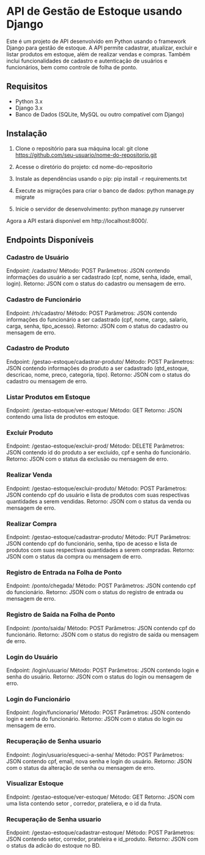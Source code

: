 # API de Gestão de Estoque usando Django
Este é um projeto de API desenvolvido em Python usando o framework Django para gestão de estoque. A API permite cadastrar, atualizar, excluir e listar produtos em estoque, além de realizar vendas e compras. Também inclui funcionalidades de cadastro e autenticação de usuários e funcionários, bem como controle de folha de ponto.

## Requisitos
- Python 3.x
- Django 3.x
- Banco de Dados (SQLite, MySQL ou outro compatível com Django)

## Instalação

1. Clone o repositório para sua máquina local:
git clone https://github.com/seu-usuario/nome-do-repositorio.git

2. Acesse o diretório do projeto:
cd nome-do-repositorio


3. Instale as dependências usando o pip:
pip install -r requirements.txt

4. Execute as migrações para criar o banco de dados:
python manage.py migrate

5. Inicie o servidor de desenvolvimento:
python manage.py runserver

Agora a API estará disponível em http://localhost:8000/.

## Endpoints Disponíveis
### Cadastro de Usuário
Endpoint: /cadastro/ 
Método: POST 
Parâmetros: JSON contendo informações do usuário a ser cadastrado (cpf, nome, senha, idade, email, login).
Retorno: JSON com o status do cadastro ou mensagem de erro.

### Cadastro de Funcionário
Endpoint: /rh/cadastro/
Método: POST
Parâmetros: JSON contendo informações do funcionário a ser cadastrado (cpf, nome, cargo, salario, carga, senha, tipo_acesso).
Retorno: JSON com o status do cadastro ou mensagem de erro.

### Cadastro de Produto
Endpoint: /gestao-estoque/cadastrar-produto/
Método: POST
Parâmetros: JSON contendo informações do produto a ser cadastrado (qtd_estoque, descricao, nome, preco, categoria, tipo).
Retorno: JSON com o status do cadastro ou mensagem de erro.

### Listar Produtos em Estoque
Endpoint: /gestao-estoque/ver-estoque/
Método: GET
Retorno: JSON contendo uma lista de produtos em estoque.

### Excluir Produto
Endpoint: /gestao-estoque/excluir-prod/
Método: DELETE
Parâmetros: JSON contendo id do produto a ser excluído, cpf e senha do funcionário.
Retorno: JSON com o status da exclusão ou mensagem de erro.

### Realizar Venda
Endpoint: /gestao-estoque/excluir-produto/
Método: POST
Parâmetros: JSON contendo cpf do usuário e lista de produtos com suas respectivas quantidades a serem vendidas.
Retorno: JSON com o status da venda ou mensagem de erro.

### Realizar Compra
Endpoint: /gestao-estoque/cadastrar-produto/
Método: PUT
Parâmetros: JSON contendo cpf do funcionário, senha, tipo de acesso e lista de produtos com suas respectivas quantidades a serem compradas.
Retorno: JSON com o status da compra ou mensagem de erro.

### Registro de Entrada na Folha de Ponto
Endpoint: /ponto/chegada/
Método: POST
Parâmetros: JSON contendo cpf do funcionário.
Retorno: JSON com o status do registro de entrada ou mensagem de erro.

### Registro de Saída na Folha de Ponto
Endpoint: /ponto/saida/
Método: POST
Parâmetros: JSON contendo cpf do funcionário.
Retorno: JSON com o status do registro de saída ou mensagem de erro.

### Login do Usuário
Endpoint: /login/usuario/
Método: POST
Parâmetros: JSON contendo login e senha do usuário.
Retorno: JSON com o status do login ou mensagem de erro.

### Login do Funcionário
Endpoint: /login/funcionario/
Método: POST
Parâmetros: JSON contendo login e senha do funcionário.
Retorno: JSON com o status do login ou mensagem de erro.

### Recuperação de Senha usuario
Endpoint: /login/usuario/esqueci-a-senha/
Método: POST
Parâmetros: JSON contendo cpf, email, nova senha e login do usuário.
Retorno: JSON com o status da alteração de senha ou mensagem de erro.

### Visualizar Estoque
Endpoint: /gestao-estoque/ver-estoque/
Método: GET
Retorno: JSON com uma lista contendo setor , corredor, prateliera, e o id da fruta.

### Recuperação de Senha usuario
Endpoint: /gestao-estoque/cadastrar-estoque/
Método: POST
Parâmetros: JSON contendo setor, corredor, prateleira e id_produto.
Retorno: JSON com o status da adicão do estoque no BD.


